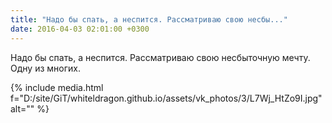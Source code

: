 ```yaml
---
title: "Надо бы спать, а неспится. Рассматриваю свою несбы..."
date: 2016-04-03 02:01:00 +0300
---
```


Надо бы спать, а неспится. Рассматриваю свою несбыточную мечту. Одну из многих.

{% include media.html f="D:/site/GiT/whiteldragon.github.io/assets/vk_photos/3/L7Wj_HtZo9I.jpg" alt="" %}
